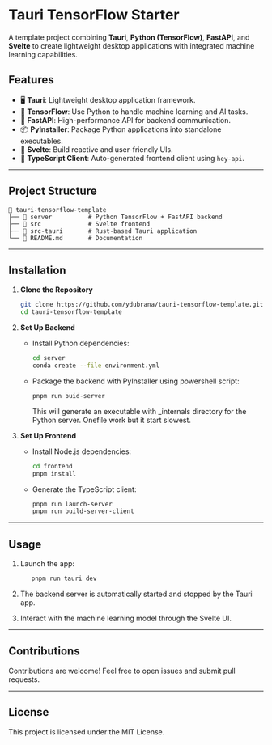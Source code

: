# Tauri TensorFlow Starter

A template project combining **Tauri**, **Python (TensorFlow)**, **FastAPI**, and **Svelte** to create lightweight
desktop applications with integrated machine learning capabilities.

## Features

- 🖥 **Tauri**: Lightweight desktop application framework.
- 🧠 **TensorFlow**: Use Python to handle machine learning and AI tasks.
- 🚀 **FastAPI**: High-performance API for backend communication.
- 📦 **PyInstaller**: Package Python applications into standalone executables.
- 🌟 **Svelte**: Build reactive and user-friendly UIs.
- 📜 **TypeScript Client**: Auto-generated frontend client using `hey-api`.

---

## Project Structure

```
📂 tauri-tensorflow-template
├── 📁 server          # Python TensorFlow + FastAPI backend
├── 📁 src             # Svelte frontend
├── 📁 src-tauri       # Rust-based Tauri application
└── 📄 README.md       # Documentation
```

---

## Installation

1. **Clone the Repository**

   ```bash
   git clone https://github.com/ydubrana/tauri-tensorflow-template.git
   cd tauri-tensorflow-template
   ```

2. **Set Up Backend**

    - Install Python dependencies:

      ```bash
      cd server
      conda create --file environment.yml
      ```

    - Package the backend with PyInstaller using powershell script:

      ```bash
      pnpm run buid-server
      ```

      This will generate an executable with _internals directory for the Python server. Onefile work but it start
      slowest.

3. **Set Up Frontend**

    - Install Node.js dependencies:

      ```bash
      cd frontend
      pnpm install
      ```

    - Generate the TypeScript client:

      ```bash
      pnpm run launch-server
      pnpm run build-server-client
      ```
---

## Usage

1. Launch the app:

   ```bash
      pnpm run tauri dev
   ```

2. The backend server is automatically started and stopped by the Tauri app.

3. Interact with the machine learning model through the Svelte UI.

---

## Contributions

Contributions are welcome! Feel free to open issues and submit pull requests.

---

## License

This project is licensed under the MIT License.
